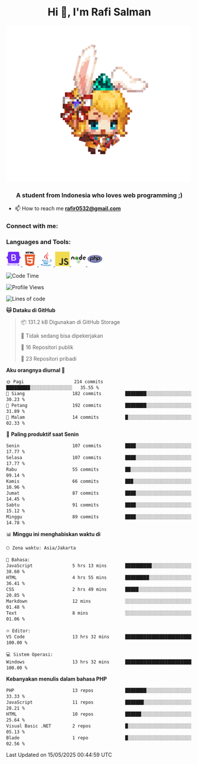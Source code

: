 <h1 align="center">Hi 👋, I'm Rafi Salman</h1>
<img src="img/lp.gif" /> 
<h3 align="center">A student from Indonesia who loves web programming ;)</h3>

- 📫 How to reach me **rafir0532@gmail.com**

<h3 align="left">Connect with me:</h3>
<p align="left">
</p>

<h3 align="left">Languages and Tools:</h3>
<p align="left"> <a href="https://getbootstrap.com" target="_blank" rel="noreferrer"> <img src="https://raw.githubusercontent.com/devicons/devicon/master/icons/bootstrap/bootstrap-plain-wordmark.svg" alt="bootstrap" width="40" height="40"/> </a> <a href="https://www.w3.org/html/" target="_blank" rel="noreferrer"> <img src="https://raw.githubusercontent.com/devicons/devicon/master/icons/html5/html5-original-wordmark.svg" alt="html5" width="40" height="40"/> </a> <a href="https://www.java.com" target="_blank" rel="noreferrer"> <img src="https://raw.githubusercontent.com/devicons/devicon/master/icons/java/java-original.svg" alt="java" width="40" height="40"/> </a> <a href="https://developer.mozilla.org/en-US/docs/Web/JavaScript" target="_blank" rel="noreferrer"> <img src="https://raw.githubusercontent.com/devicons/devicon/master/icons/javascript/javascript-original.svg" alt="javascript" width="40" height="40"/> </a> <a href="https://nodejs.org" target="_blank" rel="noreferrer"> <img src="https://raw.githubusercontent.com/devicons/devicon/master/icons/nodejs/nodejs-original-wordmark.svg" alt="nodejs" width="40" height="40"/> </a> <a href="https://www.php.net" target="_blank" rel="noreferrer"> <img src="https://raw.githubusercontent.com/devicons/devicon/master/icons/php/php-original.svg" alt="php" width="40" height="40"/> </a> </p>

<!--START_SECTION:waka-->
![Code Time](http://img.shields.io/badge/Code%20Time-410%20hrs%2044%20mins-blue)

![Profile Views](http://img.shields.io/badge/Profil%20dilihat-10-blue)

![Lines of code](https://img.shields.io/badge/Sejak%20Hello%20World%20aku%20telah%20menulis-1.8%20million%20baris%20kode-blue)

**🐱 Dataku di GitHub** 

> 📦 131.2 kB Digunakan di GitHub Storage 
 > 
> 🚫 Tidak sedang bisa dipekerjakan
 > 
> 📜 16 Repositori publik 
 > 
> 🔑 23 Repositori pribadi 
 > 
**Aku orangnya diurnal 🐤** 

```text
🌞 Pagi                   214 commits         █████████░░░░░░░░░░░░░░░░   35.55 % 
🌆 Siang                  182 commits         ████████░░░░░░░░░░░░░░░░░   30.23 % 
🌃 Petang                 192 commits         ████████░░░░░░░░░░░░░░░░░   31.89 % 
🌙 Malam                  14 commits          █░░░░░░░░░░░░░░░░░░░░░░░░   02.33 % 
```
📅 **Paling produktif saat Senin** 

```text
Senin                    107 commits         ████░░░░░░░░░░░░░░░░░░░░░   17.77 % 
Selasa                   107 commits         ████░░░░░░░░░░░░░░░░░░░░░   17.77 % 
Rabu                     55 commits          ██░░░░░░░░░░░░░░░░░░░░░░░   09.14 % 
Kamis                    66 commits          ███░░░░░░░░░░░░░░░░░░░░░░   10.96 % 
Jumat                    87 commits          ████░░░░░░░░░░░░░░░░░░░░░   14.45 % 
Sabtu                    91 commits          ████░░░░░░░░░░░░░░░░░░░░░   15.12 % 
Minggu                   89 commits          ████░░░░░░░░░░░░░░░░░░░░░   14.78 % 
```


📊 **Minggu ini menghabiskan waktu di** 

```text
🕑︎ Zona waktu: Asia/Jakarta

💬 Bahasa: 
JavaScript               5 hrs 13 mins       ██████████░░░░░░░░░░░░░░░   38.60 % 
HTML                     4 hrs 55 mins       █████████░░░░░░░░░░░░░░░░   36.41 % 
CSS                      2 hrs 49 mins       █████░░░░░░░░░░░░░░░░░░░░   20.85 % 
Markdown                 12 mins             ░░░░░░░░░░░░░░░░░░░░░░░░░   01.48 % 
Text                     8 mins              ░░░░░░░░░░░░░░░░░░░░░░░░░   01.06 % 

🔥 Editor: 
VS Code                  13 hrs 32 mins      █████████████████████████   100.00 % 

💻 Sistem Operasi: 
Windows                  13 hrs 32 mins      █████████████████████████   100.00 % 
```

**Kebanyakan menulis dalam bahasa PHP** 

```text
PHP                      13 repos            ████████░░░░░░░░░░░░░░░░░   33.33 % 
JavaScript               11 repos            ███████░░░░░░░░░░░░░░░░░░   28.21 % 
HTML                     10 repos            ██████░░░░░░░░░░░░░░░░░░░   25.64 % 
Visual Basic .NET        2 repos             █░░░░░░░░░░░░░░░░░░░░░░░░   05.13 % 
Blade                    1 repo              █░░░░░░░░░░░░░░░░░░░░░░░░   02.56 % 
```




 Last Updated on 15/05/2025 00:44:59 UTC
<!--END_SECTION:waka-->
